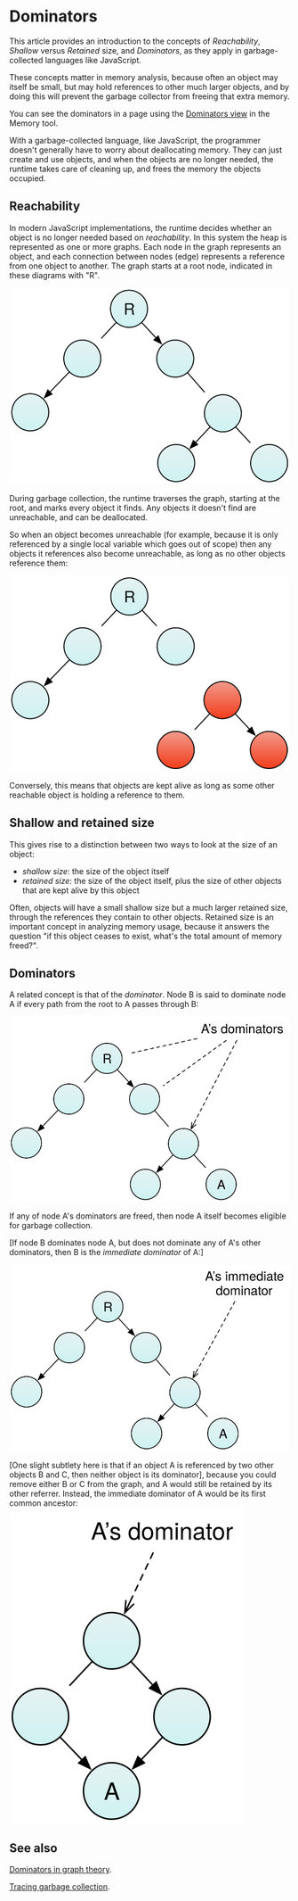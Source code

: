 # Dominators 

This article provides an introduction to the concepts of *Reachability*,
*Shallow* versus *Retained* size, and *Dominators*, as they apply in
garbage-collected languages like JavaScript.

These concepts matter in memory analysis, because often an object may
itself be small, but may hold references to other much larger objects,
and by doing this will prevent the garbage collector from freeing that
extra memory.

You can see the dominators in a page using the [Dominators
view](dominators_view.md) in the Memory tool.

With a garbage-collected language, like JavaScript, the programmer
doesn\'t generally have to worry about deallocating memory. They can
just create and use objects, and when the objects are no longer needed,
the runtime takes care of cleaning up, and frees the memory the objects
occupied.

## Reachability

In modern JavaScript implementations, the runtime decides whether an
object is no longer needed based on *reachability*. In this system the
heap is represented as one or more graphs. Each node in the graph
represents an object, and each connection between nodes (edge)
represents a reference from one object to another. The graph starts at a
root node, indicated in these diagrams with \"R\".

![](../img/memory-graph.svg)

During garbage collection, the runtime traverses the graph, starting at
the root, and marks every object it finds. Any objects it doesn\'t find
are unreachable, and can be deallocated.

So when an object becomes unreachable (for example, because it is only
referenced by a single local variable which goes out of scope) then any
objects it references also become unreachable, as long as no other
objects reference them:

![](../img/memory-graph-unreachable.svg)

Conversely, this means that objects are kept alive as long as some other
reachable object is holding a reference to them.

## Shallow and retained size

This gives rise to a distinction between two ways to look at the size of
an object:

-   *shallow size*: the size of the object itself
-   *retained size*: the size of the object itself, plus the size of
    other objects that are kept alive by this object

Often, objects will have a small shallow size but a much larger retained
size, through the references they contain to other objects. Retained
size is an important concept in analyzing memory usage, because it
answers the question \"if this object ceases to exist, what\'s the total
amount of memory freed?\".

## Dominators

A related concept is that of the *dominator*. Node B is said to dominate
node A if every path from the root to A passes through B:

![](../img/memory-graph-dominators.svg)

If any of node A\'s dominators are freed, then node A itself becomes
eligible for garbage collection.

[If node B dominates node A, but does not dominate any of A\'s other
dominators, then B is the *immediate dominator* of
A:]

![](../img/memory-graph-immediate-dominator.svg)

[One slight subtlety here is that if an object A is referenced by two
other objects B and C, then neither object is its
dominator], because you could remove either B or C from
the graph, and A would still be retained by its other referrer. Instead,
the immediate dominator of A would be its first common ancestor:\
![](../img/memory-graph-dominator-multiple-references.svg)

## See also

[Dominators in graph
theory](https://en.wikipedia.org/wiki/Dominator_%28graph_theory%29).

[Tracing garbage
collection](https://en.wikipedia.org/wiki/Tracing_garbage_collection).

